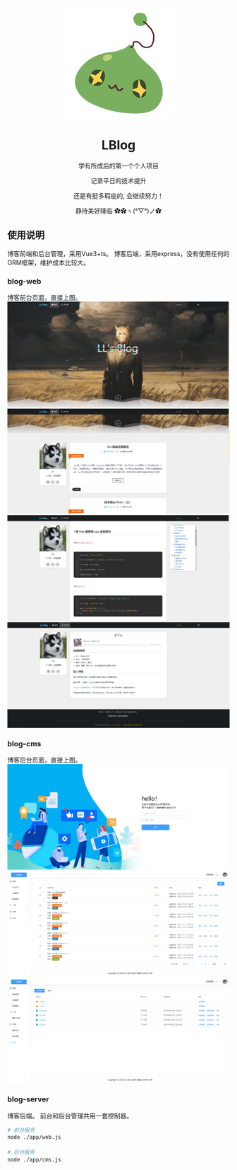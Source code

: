 <div align="center">

<img alt="LOGO" src="./repo/icon.jpg" width="256" height="256" />

# LBlog

学有所成后的第一个个人项目

记录平日的技术提升

还是有挺多瑕疵的, 会继续努力！

静待美好降临  ✿✿ヽ(°▽°)ノ✿<br>

</div>

## 使用说明
博客前端和后台管理，采用Vue3+ts。
博客后端，采用express，没有使用任何的ORM框架，维护成本比较大。

### blog-web
博客前台页面，直接上图。
<img src="./repo/1.png"  />
<img src="./repo/2.png"  />
<img src="./repo/3.png"  />
<img src="./repo/4.png"  />

### blog-cms
博客后台页面，直接上图。
<img src="./repo/5.png"  />
<img src="./repo/6.png"  />
<img src="./repo/7.png"  />

### blog-server
博客后端。
前台和后台管理共用一套控制器。

```bash
# 前台服务
node ./app/web.js

# 后台服务
node ./app/cms.js
```
